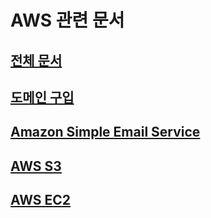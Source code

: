 # AWS 관련 문서
## [전체 문서](../index.md)
## [도메인 구입](/aws/도메인%20구입.md)
## [Amazon Simple Email Service](aws%20ses.md)
## [AWS S3](aws%20s3.md)
## [AWS EC2](aws%20ec2.md)
